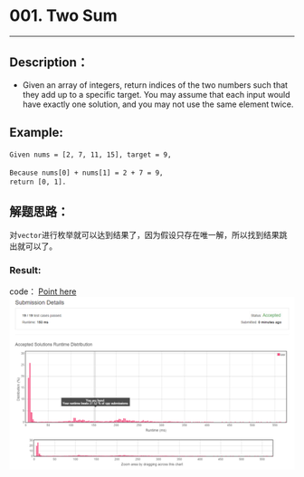 # 001. Two Sum
------------------------------------------------

## Description： 

- Given an array of integers, return indices of the two numbers such that they add up to a specific target.
You may assume that each input would have exactly one solution, and you may not use the same element twice.

## Example:
```
Given nums = [2, 7, 11, 15], target = 9,

Because nums[0] + nums[1] = 2 + 7 = 9,
return [0, 1].
```

## 解题思路：

对`vector`进行枚举就可以达到结果了，因为假设只存在唯一解，所以找到结果跳出就可以了。

### Result:

code： [Point here](main.cpp)
![](1_result.png)